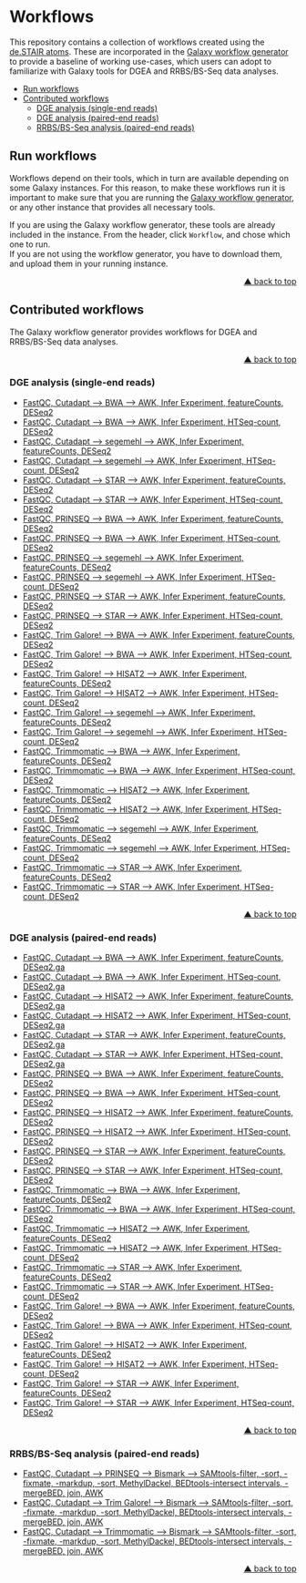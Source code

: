 <div id="top"></div>

# Workflows

This repository contains a collection of workflows created using the [de.STAIR atoms](https://github.com/destairdenbi/galaxy-atoms). These are incorporated in the [Galaxy workflow generator](https://github.com/destairdenbi/galaxy-workflow-generator)
to provide a baseline of working use-cases, which users can adopt to familiarize with
Galaxy tools for DGEA and RRBS/BS-Seq data analyses.

- [Run workflows](#run-workflows)
- [Contributed workflows](#contributed-workflows)
  - [DGE analysis (single-end reads)](#dge-analysis-single-end-reads)
  - [DGE analysis (paired-end reads)](#dge-analysis-paired-end-reads)
  - [RRBS/BS-Seq analysis (paired-end reads)](#rrbsbs-seq-analysis-paired-end-reads)



## Run workflows

Workflows depend on their tools, which in turn are available depending on some Galaxy
instances. For this reason, to make these workflows run it is important to make sure
that you are running the [Galaxy workflow generator](https://github.com/destairdenbi/galaxy-workflow-generator),
or any other instance that provides all necessary tools.

If you are using the Galaxy workflow generator, these tools are already included in
the instance. From the header, click ``Workflow``, and chose which one to run.  
If you are not using the workflow generator, you have to download them, and upload
them in your running instance.
<p align="right"><a href="#top">&#x25B2; back to top</a></p>



## Contributed workflows

The Galaxy workflow generator provides workflows for DGEA and RRBS/BS-Seq data
analyses.
<p align="right"><a href="#top">&#x25B2; back to top</a></p>



### DGE analysis (single-end reads)
- [FastQC, Cutadapt --> BWA --> AWK, Infer Experiment, featureCounts, DESeq2](https://raw.githubusercontent.com/destairdenbi/galaxy-workflows/master/dgea/se/fastqc__cutadapt__bwa__awk__infer_experiment__featurecounts__deseq2.ga)
- [FastQC, Cutadapt --> BWA --> AWK, Infer Experiment, HTSeq-count, DESeq2](https://raw.githubusercontent.com/destairdenbi/galaxy-workflows/master/dgea/se/fastqc__cutadapt__bwa__awk__infer_experiment__htseq-count__deseq2.ga)
- [FastQC, Cutadapt --> segemehl --> AWK, Infer Experiment, featureCounts, DESeq2](https://raw.githubusercontent.com/destairdenbi/galaxy-workflows/master/dgea/se/fastqc__cutadapt__segemehl__awk__infer_experiment__featurecounts__deseq2.ga)
- [FastQC, Cutadapt --> segemehl --> AWK, Infer Experiment, HTSeq-count, DESeq2](https://raw.githubusercontent.com/destairdenbi/galaxy-workflows/master/dgea/se/fastqc__cutadapt__segemehl__awk__infer_experiment__htseq-count__deseq2.ga)
- [FastQC, Cutadapt --> STAR --> AWK, Infer Experiment, featureCounts, DESeq2](https://raw.githubusercontent.com/destairdenbi/galaxy-workflows/master/dgea/se/fastqc__cutadapt__star__awk__infer_experiment__featurecounts__deseq2.ga)
- [FastQC, Cutadapt --> STAR --> AWK, Infer Experiment, HTSeq-count, DESeq2](https://raw.githubusercontent.com/destairdenbi/galaxy-workflows/master/dgea/se/fastqc__cutadapt__star__awk__infer_experiment__htseq-count__deseq2.ga)
- [FastQC, PRINSEQ --> BWA --> AWK, Infer Experiment, featureCounts, DESeq2](https://raw.githubusercontent.com/destairdenbi/galaxy-workflows/master/dgea/se/fastqc__prinseq__bwa__awk__infer_experiment__featurecounts__deseq2.ga)
- [FastQC, PRINSEQ --> BWA --> AWK, Infer Experiment, HTSeq-count, DESeq2](https://raw.githubusercontent.com/destairdenbi/galaxy-workflows/master/dgea/se/fastqc__prinseq__bwa__awk__infer_experiment__htseq-count__deseq2.ga)
- [FastQC, PRINSEQ --> segemehl --> AWK, Infer Experiment, featureCounts, DESeq2](https://raw.githubusercontent.com/destairdenbi/galaxy-workflows/master/dgea/se/fastqc__prinseq__segemehl__awk__infer_experiment__featurecounts__deseq2.ga)
- [FastQC, PRINSEQ --> segemehl --> AWK, Infer Experiment, HTSeq-count, DESeq2](https://raw.githubusercontent.com/destairdenbi/galaxy-workflows/master/dgea/se/fastqc__prinseq__segemehl__awk__infer_experiment__htseq-count__deseq2.ga)
- [FastQC, PRINSEQ --> STAR --> AWK, Infer Experiment, featureCounts, DESeq2](https://raw.githubusercontent.com/destairdenbi/galaxy-workflows/master/dgea/se/fastqc__prinseq__star__awk__infer_experiment__featurecounts__deseq2.ga)
- [FastQC, PRINSEQ --> STAR --> AWK, Infer Experiment, HTSeq-count, DESeq2](https://raw.githubusercontent.com/destairdenbi/galaxy-workflows/master/dgea/se/fastqc__prinseq__star__awk__infer_experiment__htseq-count__deseq2.ga)
- [FastQC, Trim Galore! --> BWA --> AWK, Infer Experiment, featureCounts, DESeq2](https://raw.githubusercontent.com/destairdenbi/galaxy-workflows/master/dgea/se/fastqc__trim_galore__bwa__awk__infer_experiment__featurecounts__deseq2.ga)
- [FastQC, Trim Galore! --> BWA --> AWK, Infer Experiment, HTSeq-count, DESeq2](https://raw.githubusercontent.com/destairdenbi/galaxy-workflows/master/dgea/se/fastqc__trim_galore__bwa__awk__infer_experiment__htseq-count__deseq2.ga)
- [FastQC, Trim Galore! --> HISAT2 --> AWK, Infer Experiment, featureCounts, DESeq2](https://raw.githubusercontent.com/destairdenbi/galaxy-workflows/master/dgea/se/fastqc__trim_galore__hisat2__awk__infer_experiment__featurecounts__deseq2.ga)
- [FastQC, Trim Galore! --> HISAT2 --> AWK, Infer Experiment, HTSeq-count, DESeq2](https://raw.githubusercontent.com/destairdenbi/galaxy-workflows/master/dgea/se/fastqc__trim_galore__hisat2__awk__infer_experiment__htseq-count__deseq2.ga)
- [FastQC, Trim Galore! --> segemehl --> AWK, Infer Experiment, featureCounts, DESeq2](https://raw.githubusercontent.com/destairdenbi/galaxy-workflows/master/dgea/se/fastqc__trim_galore__segemehl__awk__infer_experiment__featurecounts__deseq2.ga)
- [FastQC, Trim Galore! --> segemehl --> AWK, Infer Experiment, HTSeq-count, DESeq2](https://raw.githubusercontent.com/destairdenbi/galaxy-workflows/master/dgea/se/fastqc__trim_galore__segemehl__awk__infer_experiment__htseq-count__deseq2.ga)
- [FastQC, Trimmomatic --> BWA --> AWK, Infer Experiment, featureCounts, DESeq2](https://raw.githubusercontent.com/destairdenbi/galaxy-workflows/master/dgea/se/fastqc__trimmomatic__bwa__awk__infer_experiment__featurecounts__deseq2.ga)
- [FastQC, Trimmomatic --> BWA --> AWK, Infer Experiment, HTSeq-count, DESeq2](https://raw.githubusercontent.com/destairdenbi/galaxy-workflows/master/dgea/se/fastqc__trimmomatic__bwa__awk__infer_experiment__htseq-count__deseq2.ga)
- [FastQC, Trimmomatic --> HISAT2 --> AWK, Infer Experiment, featureCounts, DESeq2](https://raw.githubusercontent.com/destairdenbi/galaxy-workflows/master/dgea/se/fastqc__trimmomatic__hisat2__awk__infer_experiment__featurecounts__deseq2.ga)
- [FastQC, Trimmomatic --> HISAT2 --> AWK, Infer Experiment, HTSeq-count, DESeq2](https://raw.githubusercontent.com/destairdenbi/galaxy-workflows/master/dgea/se/fastqc__trimmomatic__hisat2__awk__infer_experiment__htseq-count__deseq2.ga)
- [FastQC, Trimmomatic --> segemehl --> AWK, Infer Experiment, featureCounts, DESeq2](https://raw.githubusercontent.com/destairdenbi/galaxy-workflows/master/dgea/se/fastqc__trimmomatic__segemehl__awk__infer_experiment__featurecounts__deseq2.ga)
- [FastQC, Trimmomatic --> segemehl --> AWK, Infer Experiment, HTSeq-count, DESeq2](https://raw.githubusercontent.com/destairdenbi/galaxy-workflows/master/dgea/se/fastqc__trimmomatic__segemehl__awk__infer_experiment__htseq-count__deseq2.ga)
- [FastQC, Trimmomatic --> STAR --> AWK, Infer Experiment, featureCounts, DESeq2](https://raw.githubusercontent.com/destairdenbi/galaxy-workflows/master/dgea/se/fastqc__trimmomatic__star__awk__infer_experiment__featurecounts__deseq2.ga)
- [FastQC, Trimmomatic --> STAR --> AWK, Infer Experiment, HTSeq-count, DESeq2](https://raw.githubusercontent.com/destairdenbi/galaxy-workflows/master/dgea/se/fastqc__trimmomatic__star__awk__infer_experiment__htseq-count__deseq2.ga)
<p align="right"><a href="#top">&#x25B2; back to top</a></p>



### DGE analysis (paired-end reads)
- [FastQC, Cutadapt --> BWA --> AWK, Infer Experiment, featureCounts, DESeq2.ga](https://raw.githubusercontent.com/destairdenbi/galaxy-workflows/master/dgea/pe/fastqc__cutadapt__bwa__awk__infer_experiment__featurecounts__deseq2.ga)
- [FastQC, Cutadapt --> BWA --> AWK, Infer Experiment, HTSeq-count, DESeq2.ga](https://raw.githubusercontent.com/destairdenbi/galaxy-workflows/master/dgea/pe/fastqc__cutadapt__bwa__awk__infer_experiment__htseq-count__deseq2.ga)
- [FastQC, Cutadapt --> HISAT2 --> AWK, Infer Experiment, featureCounts, DESeq2.ga](https://raw.githubusercontent.com/destairdenbi/galaxy-workflows/master/dgea/pe/fastqc__cutadapt__hisat2__awk__infer_experiment__featurecounts__deseq2.ga)
- [FastQC, Cutadapt --> HISAT2 --> AWK, Infer Experiment, HTSeq-count, DESeq2.ga](https://raw.githubusercontent.com/destairdenbi/galaxy-workflows/master/dgea/pe/fastqc__cutadapt__hisat2__awk__infer_experiment__htseq-count__deseq2.ga)
- [FastQC, Cutadapt --> STAR --> AWK, Infer Experiment, featureCounts, DESeq2.ga](https://raw.githubusercontent.com/destairdenbi/galaxy-workflows/master/dgea/pe/fastqc__cutadapt__star__awk__infer_experiment__featurecounts__deseq2.ga)
- [FastQC, Cutadapt --> STAR --> AWK, Infer Experiment, HTSeq-count, DESeq2.ga](https://raw.githubusercontent.com/destairdenbi/galaxy-workflows/master/dgea/pe/fastqc__cutadapt__star__awk__infer_experiment__htseq-count__deseq2.ga)
- [FastQC, PRINSEQ --> BWA --> AWK, Infer Experiment, featureCounts, DESeq2](https://raw.githubusercontent.com/destairdenbi/galaxy-workflows/master/dgea/pe/fastqc__prinseq__bwa__awk__infer_experiment__featurecounts__deseq2.ga)
- [FastQC, PRINSEQ --> BWA --> AWK, Infer Experiment, HTSeq-count, DESeq2](https://raw.githubusercontent.com/destairdenbi/galaxy-workflows/master/dgea/pe/fastqc__prinseq__bwa__awk__infer_experiment__htseq-count__deseq2.ga)
- [FastQC, PRINSEQ --> HISAT2 --> AWK, Infer Experiment, featureCounts, DESeq2](https://raw.githubusercontent.com/destairdenbi/galaxy-workflows/master/dgea/pe/fastqc__prinseq__hisat2__awk__infer_experiment__featurecounts__deseq2.ga)
- [FastQC, PRINSEQ --> HISAT2 --> AWK, Infer Experiment, HTSeq-count, DESeq2](https://raw.githubusercontent.com/destairdenbi/galaxy-workflows/master/dgea/pe/fastqc__prinseq__hisat2__awk__infer_experiment__htseq-count__deseq2.ga)
- [FastQC, PRINSEQ --> STAR --> AWK, Infer Experiment, featureCounts, DESeq2](https://raw.githubusercontent.com/destairdenbi/galaxy-workflows/master/dgea/pe/fastqc__prinseq__star__awk__infer_experiment__featurecounts__deseq2.ga)
- [FastQC, PRINSEQ --> STAR --> AWK, Infer Experiment, HTSeq-count, DESeq2](https://raw.githubusercontent.com/destairdenbi/galaxy-workflows/master/dgea/pe/fastqc__prinseq__star__awk__infer_experiment__htseq-count__deseq2.ga)
- [FastQC, Trimmomatic --> BWA --> AWK, Infer Experiment, featureCounts, DESeq2](https://raw.githubusercontent.com/destairdenbi/galaxy-workflows/master/dgea/pe/fastqc__trimmomatic__bwa__awk__infer_experiment__featurecounts__deseq2.ga)
- [FastQC, Trimmomatic --> BWA --> AWK, Infer Experiment, HTSeq-count, DESeq2](https://raw.githubusercontent.com/destairdenbi/galaxy-workflows/master/dgea/pe/fastqc__trimmomatic__bwa__awk__infer_experiment__htseq-count__deseq2.ga)
- [FastQC, Trimmomatic --> HISAT2 --> AWK, Infer Experiment, featureCounts, DESeq2](https://raw.githubusercontent.com/destairdenbi/galaxy-workflows/master/dgea/pe/fastqc__trimmomatic__hisat2__awk__infer_experiment__featurecounts__deseq2.ga)
- [FastQC, Trimmomatic --> HISAT2 --> AWK, Infer Experiment, HTSeq-count, DESeq2](https://raw.githubusercontent.com/destairdenbi/galaxy-workflows/master/dgea/pe/fastqc__trimmomatic__hisat2__awk__infer_experiment__htseq-count__deseq2.ga)
- [FastQC, Trimmomatic --> STAR --> AWK, Infer Experiment, featureCounts, DESeq2](https://raw.githubusercontent.com/destairdenbi/galaxy-workflows/master/dgea/pe/fastqc__trimmomatic__star__awk__infer_experiment__featurecounts__deseq2.ga)
- [FastQC, Trimmomatic --> STAR --> AWK, Infer Experiment, HTSeq-count, DESeq2](https://raw.githubusercontent.com/destairdenbi/galaxy-workflows/master/dgea/pe/fastqc__trimmomatic__star__awk__infer_experiment__htseq-count__deseq2.ga)
- [FastQC, Trim Galore! --> BWA --> AWK, Infer Experiment, featureCounts, DESeq2](https://raw.githubusercontent.com/destairdenbi/galaxy-workflows/master/dgea/pe/fastqc__trim_galore__bwa__awk__infer_experiment__featurecounts__deseq2.ga)
- [FastQC, Trim Galore! --> BWA --> AWK, Infer Experiment, HTSeq-count, DESeq2](https://raw.githubusercontent.com/destairdenbi/galaxy-workflows/master/dgea/pe/fastqc__trim_galore__bwa__awk__infer_experiment__htseq-count__deseq2.ga)
- [FastQC, Trim Galore! --> HISAT2 --> AWK, Infer Experiment, featureCounts, DESeq2](https://raw.githubusercontent.com/destairdenbi/galaxy-workflows/master/dgea/pe/fastqc__trim_galore__hisat2__awk__infer_experiment__featurecounts__deseq2.ga)
- [FastQC, Trim Galore! --> HISAT2 --> AWK, Infer Experiment, HTSeq-count, DESeq2](https://raw.githubusercontent.com/destairdenbi/galaxy-workflows/master/dgea/pe/fastqc__trim_galore__hisat2__awk__infer_experiment__htseq-count__deseq2.ga)
- [FastQC, Trim Galore! --> STAR --> AWK, Infer Experiment, featureCounts, DESeq2](https://raw.githubusercontent.com/destairdenbi/galaxy-workflows/master/dgea/pe/fastqc__trim_galore__star__awk__infer_experiment__featurecounts__deseq2.ga)
- [FastQC, Trim Galore! --> STAR --> AWK, Infer Experiment, HTSeq-count, DESeq2](https://raw.githubusercontent.com/destairdenbi/galaxy-workflows/master/dgea/pe/fastqc__trim_galore__star__awk__infer_experiment__htseq-count__deseq2.ga)
<p align="right"><a href="#top">&#x25B2; back to top</a></p>



### RRBS/BS-Seq analysis (paired-end reads)
- [FastQC, Cutadapt --> PRINSEQ --> Bismark --> SAMtools-filter, -sort, -fixmate, -markdup, -sort, MethylDackel, BEDtools-intersect intervals, -mergeBED, join, AWK](https://raw.githubusercontent.com/destairdenbi/galaxy-workflows/master/bs/pe/fastqc__cutadapt__prinseq__bismark__samtools-filter__-sort__-fixmate__-markdup__-sort__methyldackel__bedtools-intersect_intervals__-mergebed__join__awk.ga)
- [FastQC, Cutadapt --> Trim Galore! --> Bismark --> SAMtools-filter, -sort, -fixmate, -markdup, -sort, MethylDackel, BEDtools-intersect intervals, -mergeBED, join, AWK](https://raw.githubusercontent.com/destairdenbi/galaxy-workflows/master/bs/pe/fastqc__cutadapt__trim_galore__bismark__samtools-filter__-sort__-fixmate__-markdup__-sort__methyldackel__bedtools-intersect_intervals__-mergebed__join__awk.ga)
- [FastQC, Cutadapt --> Trimmomatic --> Bismark --> SAMtools-filter, -sort, -fixmate, -markdup, -sort, MethylDackel, BEDtools-intersect intervals, -mergeBED, join, AWK](https://raw.githubusercontent.com/destairdenbi/galaxy-workflows/master/bs/pe/fastqc__cutadapt__trimmomatic__bismark__samtools-filter__-sort__-fixmate__-markdup__-sort__methyldackel__bedtools-intersect_intervals__-mergebed__join__awk.ga)
<p align="right"><a href="#top">&#x25B2; back to top</a></p>
